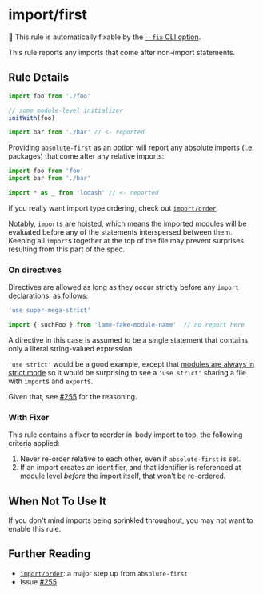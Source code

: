 # import/first

🔧 This rule is automatically fixable by the [`--fix` CLI option](https://eslint.org/docs/latest/user-guide/command-line-interface#--fix).

<!-- end auto-generated rule header -->

This rule reports any imports that come after non-import
statements.

## Rule Details

```js
import foo from './foo'

// some module-level initializer
initWith(foo)

import bar from './bar' // <- reported
```

Providing `absolute-first` as an option will report any absolute imports (i.e.
packages) that come after any relative imports:

```js
import foo from 'foo'
import bar from './bar'

import * as _ from 'lodash' // <- reported
```

If you really want import type ordering, check out [`import/order`].

Notably, `import`s are hoisted, which means the imported modules will be evaluated
before any of the statements interspersed between them. Keeping all `import`s together
at the top of the file may prevent surprises resulting from this part of the spec.

### On directives

Directives are allowed as long as they occur strictly before any `import` declarations,
as follows:

```js
'use super-mega-strict'

import { suchFoo } from 'lame-fake-module-name'  // no report here
```

A directive in this case is assumed to be a single statement that contains only
a literal string-valued expression.

`'use strict'` would be a good example, except that [modules are always in strict
mode](https://262.ecma-international.org/6.0/#sec-strict-mode-code) so it would be surprising to see a `'use strict'` sharing a file with `import`s and
`export`s.

Given that, see [#255] for the reasoning.

### With Fixer

This rule contains a fixer to reorder in-body import to top, the following criteria applied:

1. Never re-order relative to each other, even if `absolute-first` is set.
2. If an import creates an identifier, and that identifier is referenced at module level *before* the import itself, that won't be re-ordered.

## When Not To Use It

If you don't mind imports being sprinkled throughout, you may not want to
enable this rule.

## Further Reading

 - [`import/order`]: a major step up from `absolute-first`
 - Issue [#255]

[`import/order`]: ./order.md
[#255]: https://github.com/import-js/eslint-plugin-import/issues/255
